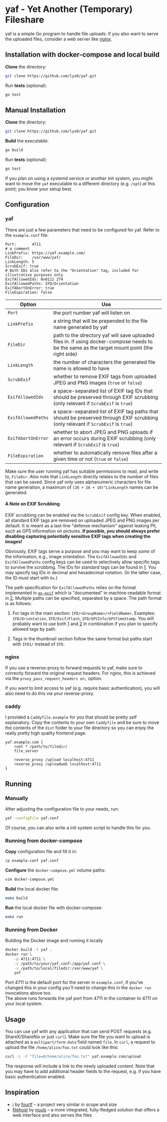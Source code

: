 # yaf - Yet Another (Temporary) Fileshare
yaf is a simple Go program to handle file uploads.
If you also want to serve the uploaded files, consider a web server like [nginx](https://nginx.org/en/).

## Installation with docker-compose and local build
**Clone** the directory:
```bash
git clone https://github.com/lyx0/yaf.git
```
Run **tests** (optional):
```bash
go test
```

## Manual Installation
**Clone** the directory:
```bash
git clone https://github.com/lyx0/yaf.git
```
**Build** the executable:
```bash
go build
```
Run **tests** (optional):
```bash
go test
```

If you plan on using a systemd service or another init system, you might want to move the `yaf` executable to a different directory (e.g. `/opt`) at this point; you know your setup best.

## Configuration
### yaf
There are just a few parameters that need to be configured for yaf.
Refer to the `example.conf` file:
```
Port:       4711
# a comment
LinkPrefix: https://yaf.example.com/
FileDir:    /var/www/yaf/
LinkLength: 5
ScrubExif: true
# Both IDs also refer to the "Orientation" tag, included for illustrative purposes only
ExifAllowedIds: 0x0112 274
ExifAllowedPaths: IFD/Orientation
ExifAbortOnError: true
FileExpiration: false
```

Option             | Use
------------------ | -------------------------------------------------------------------
`Port`             | the port number yaf will listen on
`LinkPrefix`       | a string that will be prepended to the file name generated by yaf
`FileDir`          | path to the directory yaf will save uploaded files in. if using docker-compose needs to be the same as the target mount point (the right side)
`LinkLength`       | the number of characters the generated file name is allowed to have
`ScrubExif`        | whether to remove EXIF tags from uploaded JPEG and PNG images (`true` or `false`)
`ExifAllowedIds`   | a space-separated list of EXIF tag IDs that should be preserved through EXIF scrubbing (only relevant if `ScrubExif` is `true`)
`ExifAllowedPaths` | a space-separated list of EXIF tag paths that should be preserved through EXIF scrubbing (only relevant if `ScrubExif` is `true`)
`ExifAbortOnError` | whether to abort JPEG and PNG uploads if an error occurs during EXIF scrubbing (only relevant if `ScrubExif` is `true`)
`FileExpiration`   | whether to automatically remove files after a given time or not (`true` or `false`)


Make sure the user running yaf has suitable permissions to read, and write to, `FileDir`.
Also note that `LinkLength` directly relates to the number of files that can be saved.
Since yaf only uses alphanumeric characters for file name generation, a maximum of `(26 + 26 + 10)^LinkLength` names can be generated.

#### A Note on EXIF Scrubbing
EXIF scrubbing can be enabled via the `ScrubExif` config key.
When enabled, all standard EXIF tags are removed on uploaded JPEG and PNG images per default.
It is meant as a last-line "defense mechanism" against leaking PII, such as GPS information on pictures.
**If possible, you should always prefer disabling capturing potentially sensitive EXIF tags when creating the images!**

Obviously, EXIF tags serve a purpose and you may want to keep _some_ of the information, e.g., image orientation.
The `ExifAllowedIds` and `ExifAllowedPaths` config keys can be used to selectively allow specific tags to survive the scrubbing.
The IDs for standard tags can be found in [1].
You may specify tag IDs in decimal and hexadecimal notation.
(In the latter case, the ID _must_ start with `0x`.)

The path specification for `ExifAllowedPaths` relies on the format implemented in [`go-exif`](https://github.com/dsoprea/go-exif) which is "documented" in machine-readable format in [2].
Multiple paths can be specified, separated by a space.
The path format is as follows:

1. For tags in the main section: `IFD/<GroupName>/<FieldName>`.
   Examples: `IFD/Orientation`, `IFD/Exif/Flash`, `IFD/GPSInfo/GPSTimeStamp`.
   You will probably want to use both [1] and [2] in combination if you plan to specify allowed tags by path.

2. Tags in the thumbnail section follow the same format but paths start with `IFD1/` instead of `IFD`.

### nginx
If you use a reverse-proxy to forward requests to yaf, make sure to correctly forward the original request headers.
For nginx, this is achieved via the `proxy_pass_request_headers on;` option.

If you want to limit access to yaf (e.g. require basic authentication), you will also need to do this via your reverse-proxy.

### caddy
I provided a `Caddyfile.example` for you that should be pretty self explanatory. Copy the contents to your own `Caddyfile` and be sure to move the contents of the `dist` folder to your file directory so you can enjoy the really pretty high quality frontend page.
```Caddyfile
yaf.example.com {
    root * /path/to/filedir/
    file_server

    reverse_proxy /upload localhost:4711
    reverse_proxy /uploadweb localhost:4711
}
```

## Running

### Manually
After adjusting the configuration file to your needs, run:
```bash
yaf -configFile yaf.conf
```
Of course, you can also write a init system script to handle this for you.

### Running from docker-compose
**Copy** configuration file and fill it in:
```bash
cp example.conf yaf.conf
```
**Configure** the `docker-compose.yml` volume paths:
```bash
vim docker-compose.yml
```
**Build** the local docker file:
```bash
make build
```
**Run** the local docker file with docker-compose:
```bash
make run
```

### Running from Docker
Building the Docker image and running it locally
```bash
docker build -t yaf .
docker run \
    -p 4711:4711 \
    -v /path/to/your/yaf.conf:/app/yaf.conf \
    -v /path/to/local/filedir:/var/www/yaf \
    yaf
```

Port 4711 is the default port for the server in `example.conf`, if you've changed this in your config you'll need to change this in the `docker run` invocations above too.  
The above runs forwards the yaf port from 4711 in the container to 4711 on your local system.

## Usage
You can use yaf with any application that can send POST requests (e.g. ShareX/ShareNix or just `curl`).
Make sure the file you want to upload is attached as a `multipart/form-data` field named `file`.
In `curl`, a request to upload the file `/home/alice/foo.txt` could look like this:
```bash
curl -L -F "file=@/home/alice/foo.txt" yaf.example.com/upload
```
The response will include a link to the newly uploaded content.
Note that you may have to add additional header fields to the request, e.g. if you have basic authentication enabled.

## Inspiration
- [i](https://github.com/fourtf/i) by [fourtf](https://github.com/fourtf) – a project very similar in scope and size
- [filehost](https://github.com/nuuls/filehost) by [nuuls](https://github.com/nuuls) – a more integrated, fully-fledged solution that offers a web interface and also serves the files


[1]: https://exiv2.org/tags.html
[2]: https://github.com/dsoprea/go-exif/blob/a6301f85c82b0de82ceb8501f3c4a73ea7df01c2/assets/tags.yaml
